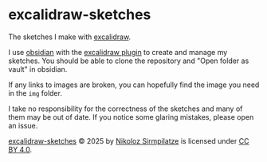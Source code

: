 # excalidraw-sketches
The sketches I make with [excalidraw](https://excalidraw.com/).

I use [obsidian](https://obsidian.md/) with the [excalidraw plugin](https://github.com/zsviczian/obsidian-excalidraw-plugin) to create and manage my sketches.
You should be able to clone the repository and "Open folder as vault" in obsidian.

If any links to images are broken, you can hopefully find the image you need in the `img` folder.

I take no responsibility for the correctness of the sketches and many
of them may be out of date. If you notice some glaring mistakes, please
open an issue.

[excalidraw-sketches](https://github.com/niksirbi/excalidraw-sketches) © 2025 by [Nikoloz Sirmpilatze](https://github.com/niksirbi) is licensed under [CC BY 4.0](https://creativecommons.org/licenses/by/4.0/).